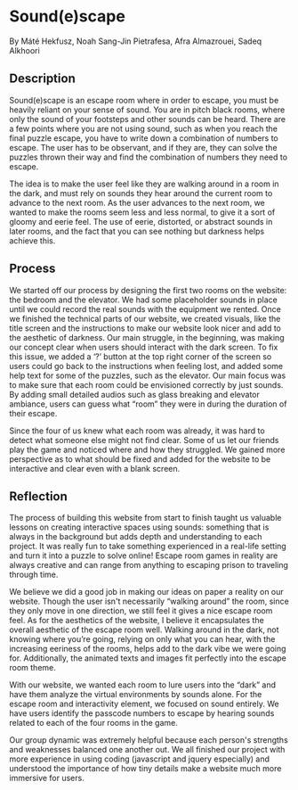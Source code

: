 # Sound(e)scape
By Máté Hekfusz, Noah Sang-Jin Pietrafesa, Afra Almazrouei, Sadeq Alkhoori

## Description
Sound(e)scape is an escape room where in order to escape, you must be heavily reliant on your sense of sound. You are in pitch black rooms, where only the sound of your footsteps and other sounds can be heard. There are a few points where you are not using sound, such as when you reach the final puzzle escape, you have to write down a combination of numbers to escape. The user has to be observant, and if they are, they can solve the puzzles thrown their way and find the combination of numbers they need to escape.

The idea is to make the user feel like they are walking around in a room in the dark, and must rely on sounds they hear around the current room to advance to the next room. As the user advances to the next room, we wanted to make the rooms seem less and less normal, to give it a sort of gloomy and eerie feel. The use of eerie, distorted, or abstract sounds in later rooms, and the fact that you can see nothing but darkness helps achieve this.

## Process
We started off our process by designing the first two rooms on the website: the bedroom and the elevator. We had some placeholder sounds in place until we could record the real sounds with the equipment we rented. Once we finished the technical parts of our website, we created visuals, like the title screen and the instructions to make our website look nicer and add to the aesthetic of darkness. Our main struggle, in the beginning, was making our concept clear when users should interact with the dark screen. To fix this issue, we added a ‘?’ button at the top right corner of the screen so users could go back to the instructions when feeling lost, and added some help text for some of the puzzles, such as the elevator. Our main focus was to make sure that each room could be envisioned correctly by just sounds. By adding small detailed audios such as glass breaking and elevator ambiance, users can guess what “room” they were in during the duration of their escape. 

Since the four of us knew what each room was already, it was hard to detect what someone else might not find clear. Some of us let our friends play the game and noticed where and how they struggled. We gained more perspective as to what should be fixed and added for the website to be interactive and clear even with a blank screen. 

## Reflection
The process of building this website from start to finish taught us valuable lessons on creating interactive spaces using sounds: something that is always in the background but adds depth and understanding to each project. It was really fun to take something experienced in a real-life setting and turn it into a puzzle to solve online! Escape room games in reality are always creative and can range from anything to escaping prison to traveling through time. 

We believe we did a good job in making our ideas on paper a reality on our website. Though the user isn't necessarily “walking around” the room, since they only move in one direction, we still feel it gives a nice escape room feel. As for the aesthetics of the website, I believe it encapsulates the overall aesthetic of the escape room well. Walking around in the dark, not knowing where you’re going, relying on only what you can hear, with the increasing eeriness of the rooms, helps add to the dark vibe we were going for. Additionally, the animated texts and images fit perfectly into the escape room theme. 

With our website, we wanted each room to lure users into the “dark” and have them analyze the virtual environments by sounds alone. For the escape room and interactivity element, we focused on sound entirely. We have users identify the passcode numbers to escape by hearing sounds related to each of the four rooms in the game. 

Our group dynamic was extremely helpful because each person's strengths and weaknesses balanced one another out. We all finished our project with more experience in using coding (javascript and jquery especially) and understood the importance of how tiny details make a website much more immersive for users. 



